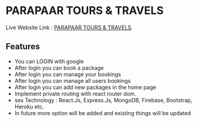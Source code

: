 # PARAPAAR TOURS & TRAVELS

Live Website Link : [PARAPAAR TOURS & TRAVELS](https://parapaar-tours-travels.web.app).

## Features

<ul>
<li>You can LOGIN with google</li>
<li>After login you can book a package</li>
<li>After login you can manage your bookings</li>
<li>After login you can manage all users bookings</li>
<li>After login you can add new packages in the home page</li>
<li>Implement private routing with react router dom.</li>
<li>ses Technology : React.Js, Express.Js, MongoDB, Firebase, Bootstrap, Heroku etc.</li>
<li>In future more option will be added and existing things will be updated</li>
</ul>
